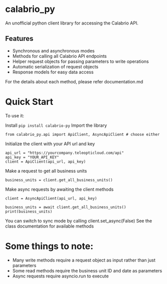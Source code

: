 # calabrio_py
An unofficial python client library for accessing the Calabrio API.

## Features
- Synchronous and asynchronous modes
- Methods for calling all Calabrio API endpoints
- Helper request objects for passing parameters to write operations
- Automatic serialization of request objects
- Response models for easy data access

For the details about each method, please refer documentation.md

# Quick Start
To use it:

Install 
```pip install calabrio-py```
Import the library
```
from calabrio_py.api import ApiClient, AsyncApiClient # choose either
```
Initialize the client with your API url and key
```
api_url = "https://yourcompany.teleopticloud.com/api"
api_key = "YOUR_API_KEY"
client = ApiClient(api_url, api_key)
```
Make a request to get all business units
```
business_units = client.get_all_business_units()
```
Make async requests by awaiting the client methods
```
client = AsyncApiClient(api_url, api_key)

business_units = await client.get_all_business_units()
print(business_units)
```

You can switch to sync mode by calling client.set_async(False)
See the class documentation for available methods

# Some things to note:

- Many write methods require a request object as input rather than just parameters
- Some read methods require the business unit ID and date as parameters
- Async requests require asyncio.run to execute
